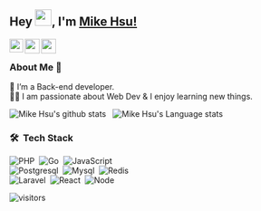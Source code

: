 ## Hey <img src="https://github.com/TheDudeThatCode/TheDudeThatCode/blob/master/Assets/Hi.gif" width="29px">, I'm [Mike Hsu!](https://www.linkedin.com/in/hung-hsiang-hsu-76072a168/) 

<a href="https://www.linkedin.com/in/hung-hsiang-hsu-76072a168/">
  <img align="left" width="24px" src="https://cdn.jsdelivr.net/npm/simple-icons@v3/icons/linkedin.svg"  />
</a>
<a href="mailto:a3698521tw11@gmail.com">
  <img align="left" width="26px" src="https://cdn.jsdelivr.net/npm/simple-icons@v3/icons/gmail.svg" />
</a>
<a href="https://www.facebook.com/mike.hsu.775">
  <img align="left" width="26px" src="https://cdn.jsdelivr.net/npm/simple-icons@v3/icons/facebook.svg" />
</a>


<br />

### About Me 🚀
🌱 I’m a Back-end developer. </br>
👨‍💻  I am passionate about Web Dev & I enjoy learning new things. </br>


![Mike Hsu's github stats](https://github-readme-stats.vercel.app/api?username=MikeHsu0618&show_icons=true&hide_border=true)&nbsp;&nbsp;
![Mike Hsu's Language stats](https://github-readme-stats-eight-theta.vercel.app/api/top-langs/?username=MikeHsu0618&layout=compact&langs_count=8&hide_border=true)
<br />

### 🛠 &nbsp;Tech Stack

![PHP](https://img.shields.io/badge/-PHP-05122A?style=flat&logo=PHP)&nbsp;
![Go](https://img.shields.io/badge/-Go-05122A?style=flat&logo=go)&nbsp;
![JavaScript](https://img.shields.io/badge/-JavaScript-05122A?style=flat&logo=javascript)&nbsp; \
![Postgresql](https://img.shields.io/badge/-PostgreSQL-05122A?style=flat&logo=postgresql)&nbsp;
![Mysql](https://img.shields.io/badge/-MySQL-05122A?style=flat&logo=mysql)&nbsp;
![Redis](https://img.shields.io/badge/-Redis-05122A?style=flat&logo=redis)&nbsp; \
![Laravel](https://img.shields.io/badge/-Laravel-05122A?style=flat&logo=laravel&logoColor=orange)&nbsp;
![React](https://img.shields.io/badge/-React-05122A?style=flat&logo=react)&nbsp;
![Node](https://img.shields.io/badge/-Node-05122A?style=flat&logo=node.js)&nbsp;


![visitors](https://visitor-badge.laobi.icu/badge?page_id=MikeHsu0618.MikeHsu0618)
